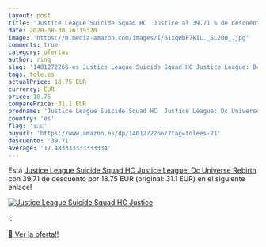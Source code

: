 ```yaml
---
layout: post
title: 'Justice League Suicide Squad HC  Justice al 39.71 % de descuento'
date: 2020-08-30 16:19:20
image: 'https://m.media-amazon.com/images/I/61xqWbF7kIL._SL200_.jpg'
comments: true
category: ofertas
author: ring
slug: '1401272266-es Justice League Suicide Squad HC Justice League: Dc...'
tags: tole.es
actualPrice: 18.75 EUR
currency: EUR
price: 18.75
comparePrice: 31.1 EUR
prodname: 'Justice League Suicide Squad HC  Justice League: Dc Universe Rebirth '
country: 'es'
flag: '🇪🇸'
buyurl: 'https://www.amazon.es/dp/1401272266/?tag=tolees-21'
descuento: '39.71'
average: '17.483333333333334'
---
```


Está [Justice League Suicide Squad HC  Justice League: Dc Universe Rebirth ](https://www.amazon.es/dp/1401272266/?tag=tolees-21) con 39.71 de descuento por 18.75 EUR (original: 31.1 EUR) en el siguiente enlace!

[![Justice League Suicide Squad HC  Justice](https://m.media-amazon.com/images/I/61xqWbF7kIL._SL200_.jpg)](https://www.amazon.es/dp/1401272266/?tag=tolees-21)

ℹ️:


[🛒 Ver la oferta!!](https://www.amazon.es/dp/1401272266/?tag=tolees-21)
